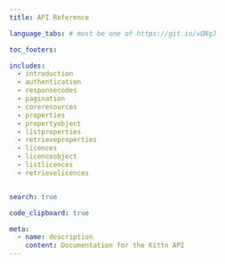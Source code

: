 ```yaml
---
title: API Reference

language_tabs: # must be one of https://git.io/vQNgJ

toc_footers:

includes:
  - introduction
  - authentication
  - responsecodes
  - pagination
  - coreresources
  - properties
  - propertyobject
  - listproperties
  - retrieveproperties
  - licences
  - licenceobject
  - listlicences
  - retrievelicences


search: true

code_clipboard: true

meta:
  - name: description
    content: Documentation for the Kittn API
---
```

